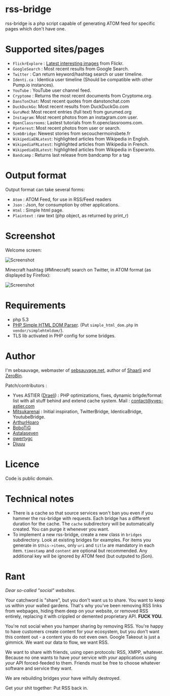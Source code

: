 rss-bridge
===

rss-bridge is a php script capable of generating ATOM feed for specific pages which don't have one.

Supported sites/pages
===

 * `FlickrExplore` : [Latest interesting images](http://www.flickr.com/explore) from Flickr.
 * `GoogleSearch` : Most recent results from Google Search.
 * `Twitter` : Can return keyword/hashtag search or user timeline.
 * `Identi.ca` : Identica user timeline (Should be compatible with other Pump.io instances).
 * `YouTube` : YouTube user channel feed.
 * `Cryptome` : Returns the most recent documents from Cryptome.org.
 * `DansTonChat`: Most recent quotes from danstonchat.com
 * `DuckDuckGo`: Most recent results from DuckDuckGo.com
 * `GuruMed`: Most recent entries (full text) from gurumed.org
 * `Instagram`: Most recent photos from an instagram.com user.
 * `OpenClassrooms`: Lastest tutorials from fr.openclassrooms.com.
 * `Pinterest`: Most recent photos from user or search.
 * `ScmbBridge`: Newest stories from secouchermoinsbete.fr
 * `WikipediaENLatest`: highlighted articles from Wikipedia in English.
 * `WikipediaFRLatest`: highlighted articles from Wikipedia in French.
 * `WikipediaEOLatest`: highlighted articles from Wikipedia in Esperanto.
 * `Bandcamp` : Returns last release from bandcamp for a tag


Output format
===
Output format can take several forms:

 * `Atom` : ATOM Feed, for use in RSS/Feed readers
 * `Json` : Json, for consumption by other applications.
 * `Html` : Simple html page.
 * `Plaintext` : raw text (php object, as returned by print_r)
   
Screenshot
===

Welcome screen:

![Screenshot](http://sebsauvage.net/galerie/photos/Bordel/rss-bridge-screenshot-3.png)
   
Minecraft hashtag (#Minecraft) search on Twitter, in ATOM format (as displayed by Firefox):

![Screenshot](http://sebsauvage.net/galerie/photos/Bordel/rss-bridge-screenshot-2-twitter-hashtag.png)
   
Requirements
===

 * php 5.3
 * [PHP Simple HTML DOM Parser](http://simplehtmldom.sourceforge.net). (Put `simple_html_dom.php` in `vendor/simplehtmldom/`).
 * TLS lib activated in PHP config for some bridges.

 
Author
===
I'm sebsauvage, webmaster of [sebsauvage.net](http://sebsauvage.net), author of [Shaarli](http://sebsauvage.net/wiki/doku.php?id=php:shaarli) and [ZeroBin](http://sebsauvage.net/wiki/doku.php?id=php:zerobin).

Patch/contributors :

 * Yves ASTIER ([Draeli](https://github.com/Draeli)) : PHP optimizations, fixes, dynamic brigde/format list with all stuff behind and extend cache system. Mail : contact@yves-astier.com
 * [Mitsukarenai](https://github.com/Mitsukarenai) : Initial inspiration, TwitterBridge, IdenticaBridge, YoutubeBridge. 
 * [ArthurHoaro](https://github.com/ArthurHoaro)
 * [BoboTiG](https://github.com/BoboTiG)
 * [Astalaseven](https://github.com/Astalaseven)
 * [qwertygc](https://github.com/qwertygc)
 * [Djuuu](https://github.com/Djuuu)

Licence
===
Code is public domain.


Technical notes
===
  * There is a cache so that source services won't ban you even if you hammer the rss-bridge with requests. Each bridge has a different duration for the cache. The `cache` subdirectory will be automatically created. You can purge it whenever you want.
  * To implement a new rss-bridge, create a new class in `bridges` subdirectory. Look at existing bridges for examples. For items you generate in `$this->items`, only `uri` and `title` are mandatory in each item. `timestamp` and `content` are optional but recommended. Any additional key will be ignored by ATOM feed (but outputed to jSon).

Rant
===

*Dear so-called "social" websites.*

Your catchword is "share", but you don't want us to share. You want to keep us within your walled gardens. That's why you've been removing RSS links from webpages, hiding them deep on your website, or removed RSS entirely, replacing it with crippled or demented proprietary API. **FUCK YOU.**

You're not social when you hamper sharing by removing RSS. You're happy to have customers create content for your ecosystem, but you don't want this content out - a content you do not even own. Google Takeout is just a gimmick. We want our data to flow, we want RSS.

We want to share with friends, using open protocols: RSS, XMPP, whatever. Because no one wants to have *your* service with *your* applications using *your* API forced-feeded to them. Friends must be free to choose whatever software and service they want.

We are rebuilding bridges your have wilfully destroyed.

Get your shit together: Put RSS back in.
